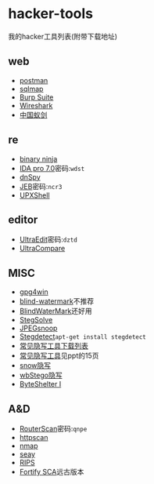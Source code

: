 # hacker-tools

我的hacker工具列表(附带下载地址)

## web

+ [postman](https://chrome.google.com/webstore/detail/postman/fhbjgbiflinjbdggehcddcbncdddomop)
+ [sqlmap](https://github.com/sqlmapproject/sqlmap)
+ [Burp Suite](https://portswigger.net/burp/communitydownload)
+ [Wireshark](https://www.wireshark.org/download.html)
+ [中国蚁剑](https://github.com/antoor/antSword)

## re

+ [binary ninja](https://binary.ninja/demo/)
+ [IDA pro 7.0](https://pan.baidu.com/s/1qYKDyCc)密码:`wdst`
+ [dnSpy](https://github.com/0xd4d/dnSpy/releases)
+ [JEB](https://pan.baidu.com/s/1bJdWse)密码:`ncr3`
+ [UPXShell](https://pan.baidu.com/s/1mihRleK)

## editor

+ [UltraEdit](http://pan.baidu.com/s/1c11AhzE)密码:`dztd`
+ [UltraCompare](https://www.ultraedit.com/products/ultracompare/)
<!--+ [UE系列注册机](http://www.jb51.net/softjc/571231.html)-->

## MISC

+ [gpg4win](https://www.gpg4win.org/download.html)
+ [blind-watermark](https://github.com/linyacool/blind-watermark)不推荐
+ [BlindWaterMark](https://github.com/chishaxie/BlindWaterMark)还好用
+ [StegSolve](http://www.caesum.com/handbook/Stegsolve.jar)
+ [JPEGsnoop](https://github.com/ImpulseAdventure/JPEGsnoop/releases)
+ [Stegdetect]()`apt-get install stegdetect`
+ [常见隐写工具下载列表](http://www.wowarea.com/english/help/stega.htm)
+ [常见隐写工具](https://wenku.baidu.com/view/08b2d6884028915f804dc2d6.html)见ppt的15页
+ [snow隐写](http://www.darkside.com.au/snow/)
+ [wbStego隐写](http://wbstego.wbailer.com/)
+ [ByteShelter I](http://www.winsite.com/authors/mazzoft+nda/1/)

## A&D

+ [RouterScan](http://pan.baidu.com/s/1skuO20d)密码:`qnpe`
+ [httpscan](https://github.com/zer0h/httpscan)
+ [nmap](https://nmap.org/)
+ [seay](http://pan.baidu.com/s/1i3Jw2uL)
+ [RIPS](http://rips-scanner.sourceforge.net/)
+ [Fortify SCA](https://pan.baidu.com/s/1c2wFCdE)远古版本
